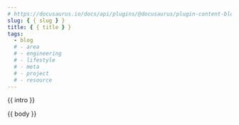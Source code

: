 ```yaml
---
# https://docusaurus.io/docs/api/plugins/@docusaurus/plugin-content-blog#markdown-front-matter
slug: { { slug } }
title: { { title } }
tags:
  - blog
  # - area
  # - engineering
  # - lifestyle
  # - meta
  # - project
  # - resource
---
```


{{ intro }}

<!-- truncate -->

{{ body }}
